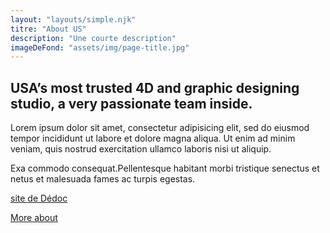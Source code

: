 ```yaml
---
layout: "layouts/simple.njk"
titre: "About US"
description: "Une courte description"
imageDeFond: "assets/img/page-title.jpg"
---
```



## USA’s most trusted 4D and graphic designing studio, a very passionate team inside.

Lorem ipsum dolor sit amet, consectetur adipisicing elit, sed do eiusmod tempor incididunt ut labore et dolore magna aliqua. Ut enim ad minim veniam, quis nostrud exercitation ullamco laboris nisi ut aliquip.

Exa commodo consequat.Pellentesque habitant morbi tristique senectus et netus et malesuada fames ac turpis egestas.

[site de Dédoc](https://www.dedoc.ch)

<a href="#" class="button">More about</a>